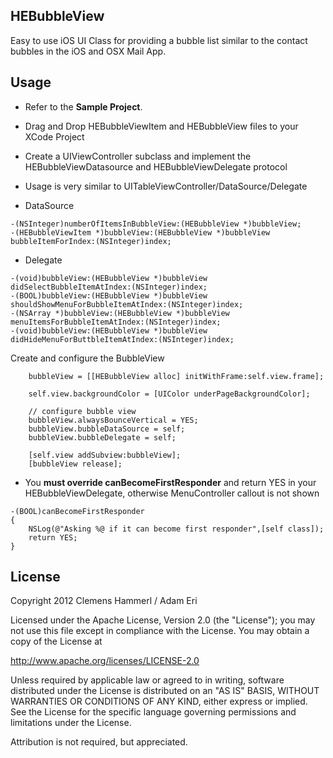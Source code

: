 ## HEBubbleView
Easy to use iOS UI Class for providing a bubble list similar to the contact bubbles in the
iOS and OSX Mail App.


## Usage
- Refer to the **Sample Project**.
- Drag and Drop HEBubbleViewItem and HEBubbleView files to your XCode Project
- Create a UIViewController subclass and implement the HEBubbleViewDatasource and HEBubbleViewDelegate protocol
- Usage is very similar to UITableViewController/DataSource/Delegate

- DataSource

```objc
-(NSInteger)numberOfItemsInBubbleView:(HEBubbleView *)bubbleView;
-(HEBubbleViewItem *)bubbleView:(HEBubbleView *)bubbleView bubbleItemForIndex:(NSInteger)index;
```

- Delegate

```objc
-(void)bubbleView:(HEBubbleView *)bubbleView didSelectBubbleItemAtIndex:(NSInteger)index;
-(BOOL)bubbleView:(HEBubbleView *)bubbleView shouldShowMenuForBubbleItemAtIndex:(NSInteger)index;
-(NSArray *)bubbleView:(HEBubbleView *)bubbleView menuItemsForBubbleItemAtIndex:(NSInteger)index;
-(void)bubbleView:(HEBubbleView *)bubbleView didHideMenuForButtbleItemAtIndex:(NSInteger)index;
```

Create and configure the BubbleView

```objc
    bubbleView = [[HEBubbleView alloc] initWithFrame:self.view.frame];
    
    self.view.backgroundColor = [UIColor underPageBackgroundColor];
    
    // configure bubble view
    bubbleView.alwaysBounceVertical = YES;
    bubbleView.bubbleDataSource = self;
    bubbleView.bubbleDelegate = self;
    
    [self.view addSubview:bubbleView];
    [bubbleView release];
```

- You **must override canBecomeFirstResponder** and return YES in your HEBubbleViewDelegate, otherwise MenuController callout is not shown

```objc
-(BOOL)canBecomeFirstResponder
{
    NSLog(@"Asking %@ if it can become first responder",[self class]);
    return YES;
}
```

## License
Copyright 2012 Clemens Hammerl / Adam Eri

Licensed under the Apache License, Version 2.0 (the "License");
you may not use this file except in compliance with the License.
You may obtain a copy of the License at

http://www.apache.org/licenses/LICENSE-2.0

Unless required by applicable law or agreed to in writing, software
distributed under the License is distributed on an "AS IS" BASIS,
WITHOUT WARRANTIES OR CONDITIONS OF ANY KIND, either express or implied.
See the License for the specific language governing permissions and
 limitations under the License. 

Attribution is not required, but appreciated.